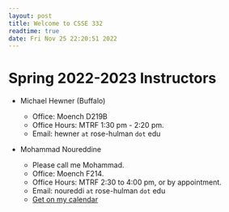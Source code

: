 ```yaml
---
layout: post
title: Welcome to CSSE 332
readtime: true
date: Fri Nov 25 22:20:51 2022 
---
```


# Spring 2022-2023 Instructors

- Michael Hewner (Buffalo)
  - Office: Moench D219B
  - Office Hours: MTRF 1:30 pm - 2:20 pm.
  - Email: hewner `at` rose-hulman `dot` edu


- Mohammad Noureddine
  - Please call me Mohammad.
  - Office: Moench F214.
  - Office Hours: MTRF 2:30 to 4:00 pm, or by appointment.
  - Email: noureddi `at` rose-hulman `dot` edu
  - [Get on my calendar](https://calendly.com/mnoureddine/office-hours)

<!--
## Welcome Statement

I am very excited to have the opportunity to offer this class and can’t wait to
meet you and get to know you. I hope that throughout the class, you will see
me as part of your support team. I strive to offer you a welcoming environment
where you can get help on course content, homework, or anything else really.
Studies conducted by me in my office show that coming to office hours
increases your chances of success.
-->

